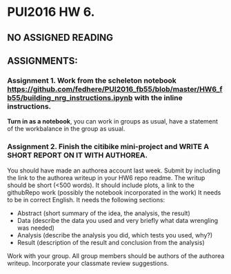 # PUI2016 HW 6.

## NO ASSIGNED READING

## ASSIGNMENTS:

### Assignment 1. Work from the scheleton notebook https://github.com/fedhere/PUI2016_fb55/blob/master/HW6_fb55/building_nrg_instructions.ipynb with the inline instructions.
**Turn in as a notebook**, you can work in groups as usual, have a statement of the workbalance in the group as usual.

### Assignment 2. Finish the citibike mini-project and WRITE A SHORT REPORT ON IT WITH AUTHOREA. 

You should have made an authorea account last week.
Submit by including the link to the authorea writeup in your HW6 repo readme. The writup should be short (<500 words). 
It should include plots, a link to the githubRepo work (possibly the notebook incorporated in the work)
It needs to be in correct English.
It needs the following sections:
  - Abstract (short summary of the idea, the analysis, the result)
  - Data (describe the data you used and very briefly what data wrengling was needed)
  - Analysis (describe the analysis you did, which tests you used, why?)
  - Result (description of the result and conclusion from the analysis)

Work with your group. All group members should be authors of the authorea writeup.
Incorporate your classmate review suggestions.
